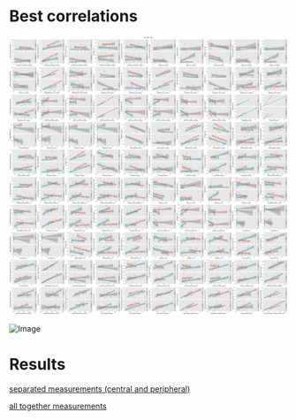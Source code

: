 # Best correlations 

![Image](./images/1_best_regressions.png)

![Image](./images/1_best_regressions2.png)


# Results

[separated measurements (central and peripheral)](./images/predictions_sep.htm)

[all together measurements](./images/predictions_together.htm)                           











